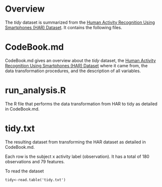 # Overview

The *tidy* dataset is summarized from the [Human Activity Recognition Using Smartphones (HAR) Dataset](www.smartlab.ws). It contains the following files. 

# CodeBook.md

CodeBook.md gives an overview about the *tidy* dataset, the [Human Activity Recognition Using Smartphones (HAR) Dataset](www.smartlab.ws) where it came from, the data transformation procedures, and the description of all variables.

# run_analysis.R

The R file that performs the data transformation from HAR to tidy as detailed in CodeBook.md.

# tidy.txt

The resulting dataset from transforming the HAR dataset as detailed in CodeBook.md. 

Each row is the subject x activity label (observation). It has a total of 180 observations and 79 features.

To read the dataset
```{r}
tidy<-read.table('tidy.txt')
```
